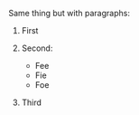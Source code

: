 Same thing but with paragraphs:

1.  First

2.  Second:

    *   Fee
    *   Fie
    *   Foe

3.  Third